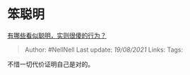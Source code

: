 # 笨聪明
[有哪些看似聪明，实则很傻的行为？](https://www.zhihu.com/question/60864080/answer/2012287103)

> Author: #NellNell
Last update: *19/08/2021*
Links:
Tags:

不惜一切代价证明自己是对的。
